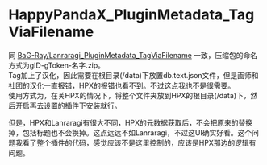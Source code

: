 # HappyPandaX_PluginMetadata_TagViaFilename

同 [BaG-Ray/Lanraragi_PluginMetadata_TagViaFilename](https://github.com/BaG-Ray/Lanraragi_PluginMetadata_TagViaFilename) 一致，压缩包的命名方式为gID-gToken-名字.zip。  
Tag加上了汉化，因此需要在根目录(/data)下放置db.text.json文件，但是画师和社团的汉化一直报错，HPX的报错也看不到。不过这点我也不是很需要。  
使用方式为，在关HPX的情况下，将整个文件夹放到HPX的根目录(/data)下，然后开启再去设置的插件下安装就行。  

但是，HPX和Lanraragi有很大不同，HPX的元数据获取后，不会把原来的替换掉，包括标题也不会换掉。这点远远不如Lanraragi，不过这UI确实好看。这个问题我看了整个插件的代码，感觉应该不是这里控制的，应该是HPX那边的逻辑有问题。
